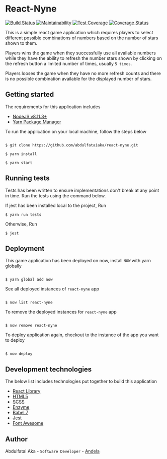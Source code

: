 # React-Nyne

[![Build Status](https://travis-ci.org/abdulfataiaka/react-nyne.svg?branch=develop)](https://travis-ci.org/abdulfataiaka/react-nyne) [![Maintainability](https://api.codeclimate.com/v1/badges/f941e079182757e77acd/maintainability)](https://codeclimate.com/github/abdulfataiaka/react-nyne/maintainability) [![Test Coverage](https://api.codeclimate.com/v1/badges/f941e079182757e77acd/test_coverage)](https://codeclimate.com/github/abdulfataiaka/react-nyne/test_coverage) [![Coverage Status](https://coveralls.io/repos/github/abdulfataiaka/react-nyne/badge.svg?branch=develop)](https://coveralls.io/github/abdulfataiaka/react-nyne?branch=develop)

This is a simple react game application which requires players to select different possible combinations of numbers based on the number of stars shown to them.

Players wins the game when they successfully use all available numbers while they have the ability to refresh the number stars shown by clicking on the refresh button a limited number of times, usually `5 times`.

Players looses the game when they have no more refresh counts and there is no possible combination available for the displayed number of stars.

## Getting started

The requirements for this application includes
- [NodeJS v8.11.3+](https://nodejs.org/en/)
- [Yarn Package Manager](https://yarnpkg.com/en/docs/install#mac-stable)

To run the application on your local machine, follow the steps below
```console

$ git clone https://github.com/abdulfataiaka/react-nyne.git

$ yarn install

$ yarn start

```

## Running tests

Tests has been written to ensure implementations don't break at any point in time. Run the tests using the command below.

If jest has been installed local to the project, Run
```console
$ yarn run tests
```

Otherwise, Run
```console
$ jest
```

## Deployment

This game application has been deployed on now, install `NOW` with yarn globally
```console

$ yarn global add now

```

See all deployed instances of `react-nyne` app
```console

$ now list react-nyne

```

To remove the deployed instances for `react-nyne` app
```console

$ now remove react-nyne

```

To deploy application again, checkout to the instance of the app you want to deploy
```console

$ now deploy

```

## Development technologies

The below list includes technologies put together to build this application
- [React Library](https://reactjs.org/docs/)
- [HTML5](https://developer.mozilla.org/en-US/docs/Web/Guide/HTML/HTML5/)
- [SCSS](https://sass-lang.com/)
- [Enzyme](http://airbnb.io/enzyme/)
- [Babel 7](https://babeljs.io/docs/)
- [Jest](https://jestjs.io/)
- [Font Awesome](https://fontawesome.com/icons)

## Author

Abdulfatai Aka - `Software Developer` - [Andela](https://andela.com)
